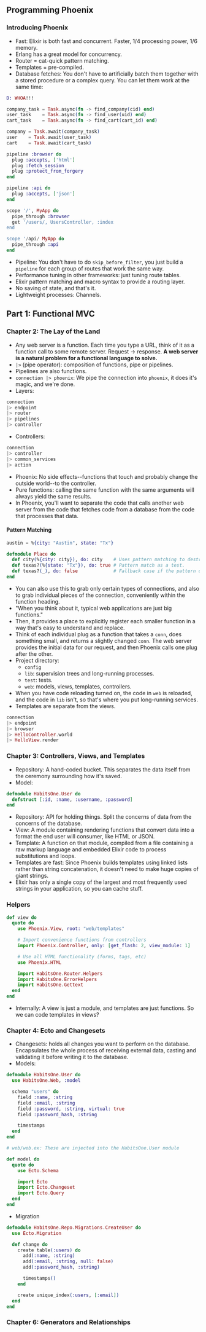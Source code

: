 ## Programming Phoenix

### Introducing Phoenix

- Fast: Elixir is both fast and concurrent. Faster, 1/4 processing power, 1/6 memory.
- Erlang has a great model for concurrency.
- Router = cat-quick pattern matching.
- Templates = pre-compiled.
- Database fetches: You don't have to artificially batch them together with a stored procedure or a complex query. You can let them work at the same time:

``` elixir
D: WHOA!!!

company_task = Task.async(fn -> find_company(cid) end)
user_task    = Task.async(fn -> find_user(uid) end)
cart_task    = Task.async(fn -> find_cart(cart_id) end)

company = Task.await(company_task)
user    = Task.await(user_task)
cart    = Task.await(cart_task)
```

``` elixir
pipeline :browser do
  plug :accepts, ['html']
  plug :fetch_session
  plug :protect_from_forgery
end

pipeline :api do
  plug :accepts, ['json']
end

scope '/', MyApp do
  pipe_through :browser
  get '/users/, UsersController, :index
end

scope '/api/ MyApp do
  pipe_through :api
end
```

- Pipeline: You don't have to do `skip_before_filter`, you just build a `pipeline` for each group of routes that work the same way.
- Performance tuning in other frameworks: just tuning route tables.
- Elixir pattern matching and macro syntax to provide a routing layer.
- No saving of state, and that's it.
- Lightweight processes: Channels.

## Part 1: Functional MVC

### Chapter 2: The Lay of the Land

- Any web server is a function. Each time you type a URL, think of it as a function call to some remote server. Request -> response. **A web server is a natural problem for a functional language to solve.**
- `|>` (pipe operator): composition of functions, pipe or pipelines.
- Pipelines are also functions.
- `connection |> phoenix`: We pipe the connection into `phoenix`, it does it's magic, and we're done.
- Layers:

``` elixir
connection
|> endpoint
|> router
|> pipelines
|> controller
```

- Controllers:

``` elixir
connection
|> controller
|> common_services
|> action
```

- Phoenix: No side effects--functions that touch and probably change the outside world--to the controller.
- Pure functions: calling the same function with the same arguments will always yield the same results.
- In Phoenix, you'll want to separate the code that calls another web server from the code that fetches code from a database from the code that processes that data.

#### Pattern Matching

``` elixir
austin = %{city: "Austin", state: "Tx"}

defmodule Place do
  def city(%{city: city}), do: city    # Uses pattern matching to destructure the data/take it apart. This looks trivial, but sometimes data structures can be deep.
  def texas?(%{state: "Tx"}), do: true # Pattern match as a test.
  def texas?(_), do: false             # Fallback case if the pattern doesn't match
end
```

- You can also use this to grab only certain types of connections, and also to grab individual pieces of the connection, conveniently within the function heading.
- "When you think about it, typical web applications are just big functions."
- Then, it provides a place to explicitly register each smaller function in a way that's easy to understand and replace.
- Think of each individual plug as a function that takes a `conn`, does something small, and returns a slightly changed `conn`. The web server provides the initial data for our request, and then Phoenix calls one plug after the other.
- Project directory:
  - `config`
  - `lib`: supervision trees and long-running processes.
  - `test`: tests.
  - `web`: models, views, templates, controllers.
- When you have code reloading turned on, the code in `web` is reloaded, and the code in `lib` isn't, so that's where you put long-running services.
- Templates are separate from the views.

``` elixir
connection
|> endpoint
|> browser
|> HelloController.world
|> HelloView.render
```

### Chapter 3: Controllers, Views, and Templates

- Repository: A hand-coded bucket. This separates the data itself from the ceremony surrounding how it's saved.
- Model:

``` elixir
defmodule HabitsOne.User do
  defstruct [:id, :name, :username, :password]
end
```

- Repository: API for holding things. Split the concerns of data from the concerns of the database.
- View: A module containing rendering functions that convert data into a format the end user will consumer, like HTML or JSON.
- Template: A function on that module, compiled from a file containing a raw markup language and embedded Elixir code to process substitutions and loops.
- Templates are fast: Since Phoenix builds templates using linked lists rather than string concatenation, it doesn't need to make huge copies of giant strings.
- Elixir has only a single copy of the largest and most frequently used strings in your application, so you can cache stuff.

### Helpers

``` elixir
def view do
  quote do
    use Phoenix.View, root: "web/templates"

    # Import convenience functions from controllers
    import Phoenix.Controller, only: [get_flash: 2, view_module: 1]

    # Use all HTML functionality (forms, tags, etc)
    use Phoenix.HTML

    import HabitsOne.Router.Helpers
    import HabitsOne.ErrorHelpers
    import HabitsOne.Gettext
  end
end
```

- Internally: A view is just a module, and templates are just functions. So we can code templates in views?

### Chapter 4: Ecto and Changesets

- Changesets: holds all changes you want to perform on the database. Encapsulates the whole process of receiving external data, casting and validating it before writing it to the database.
- Models:

``` elixir
defmodule HabitsOne.User do
  use HabitsOne.Web, :model

  schema "users" do
    field :name, :string
    field :email, :string
    field :password, :string, virtual: true
    field :password_hash, :string

    timestamps
  end
end
```

``` elixir
# web/web.ex: These are injected into the HabitsOne.User module

def model do
  quote do
    use Ecto.Schema

    import Ecto
    import Ecto.Changeset
    import Ecto.Query
  end
end
```

- Migration

``` elixir
defmodule HabitsOne.Repo.Migrations.CreateUser do
  use Ecto.Migration

  def change do
    create table(:users) do
      add(:name, :string)
      add(:email, :string, null: false)
      add(:password_hash, :string)

      timestamps()
    end

    create unique_index(:users, [:email])
  end
end
```

### Chapter 6: Generators and Relationships
